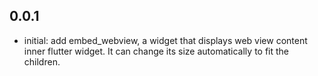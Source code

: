 ## 0.0.1

* initial: add embed_webview, a widget that displays web view content inner flutter widget. It can change its size automatically to fit the children.
